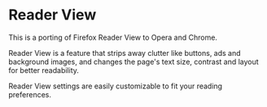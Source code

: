 Reader View
===========

This is a porting of Firefox Reader View to Opera and Chrome.

Reader View is a feature that strips away clutter like buttons, ads and 
background images, and changes the page's text size, contrast and layout for 
better readability.

Reader View settings are easily customizable to fit your 
reading preferences.
